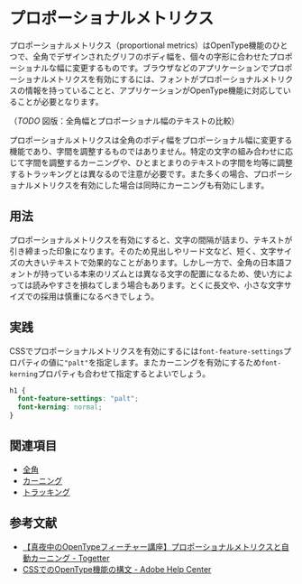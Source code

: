 # プロポーショナルメトリクス

プロポーショナルメトリクス（proportional metrics）はOpenType機能のひとつで、全角でデザインされたグリフのボディ幅を、個々の字形に合わせたプロポーショナルな幅に変更するものです。ブラウザなどのアプリケーションでプロポーショナルメトリクスを有効にするには、フォントがプロポーショナルメトリクスの情報を持っていることと、アプリケーションがOpenType機能に対応していることが必要となります。

（*TODO* 図版：全角幅とプロポーショナル幅のテキストの比較）

プロポーショナルメトリクスは全角のボディ幅をプロポーショナル幅に変更する機能であり、字間を調整するものではありません。特定の文字の組み合わせに応じて字間を調整するカーニングや、ひとまとまりのテキストの字間を均等に調整するトラッキングとは異なるので注意が必要です。また多くの場合、プロポーショナルメトリクスを有効にした場合は同時にカーニングも有効にします。

## 用法

プロポーショナルメトリクスを有効にすると、文字の間隔が詰まり、テキストが引き締まった印象になります。そのため見出しやリード文など、短く、文字サイズの大きいテキストで効果的なことがあります。しかし一方で、全角の日本語フォントが持っている本来のリズムとは異なる文字の配置になるため、使い方によっては読みやすさを損ねてしまう場合もあります。とくに長文や、小さな文字サイズでの採用は慎重になるべきでしょう。

## 実践

CSSでプロポーショナルメトリクスを有効にするには`font-feature-settings`プロパティの値に`"palt"`を指定します。またカーニングを有効にするため`font-kerning`プロパティも合わせて指定するとよいでしょう。

```css
h1 {
  font-feature-settings: "palt";
  font-kerning: normal;
}
```

## 関連項目

- [全角](./fullwidth.md)
- [カーニング](./kerning.md)
- [トラッキング](./tracking.md)

## 参考文献

- [【真夜中のOpenTypeフィーチャー講座】プロポーショナルメトリクスと自動カーニング - Togetter](https://togetter.com/li/1083953)
- [CSSでのOpenType機能の構文 - Adobe Help Center](https://helpx.adobe.com/jp/fonts/using/open-type-syntax.html#palt)
